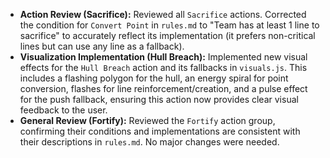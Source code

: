 - **Action Review (Sacrifice):** Reviewed all `Sacrifice` actions. Corrected the condition for `Convert Point` in `rules.md` to "Team has at least 1 line to sacrifice" to accurately reflect its implementation (it prefers non-critical lines but can use any line as a fallback).
- **Visualization Implementation (Hull Breach):** Implemented new visual effects for the `Hull Breach` action and its fallbacks in `visuals.js`. This includes a flashing polygon for the hull, an energy spiral for point conversion, flashes for line reinforcement/creation, and a pulse effect for the push fallback, ensuring this action now provides clear visual feedback to the user.
- **General Review (Fortify):** Reviewed the `Fortify` action group, confirming their conditions and implementations are consistent with their descriptions in `rules.md`. No major changes were needed.